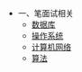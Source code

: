 - 一、笔面试相关
  - [数据库](正文内容/数据库.md)
  - [操作系统](正文内容/操作系统.md)
  - [计算机网络](正文内容/计算机网络.md)
  - [算法](正文内容/算法.md)